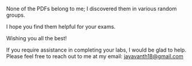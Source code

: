 None of the PDFs belong to me; I discovered them in various random groups.

I hope you find them helpful for your exams.

Wishing you all the best!

If you require assistance in completing your labs, I would be glad to help. Please feel free to reach out to me at my email: jayavanth18@gmail.com
